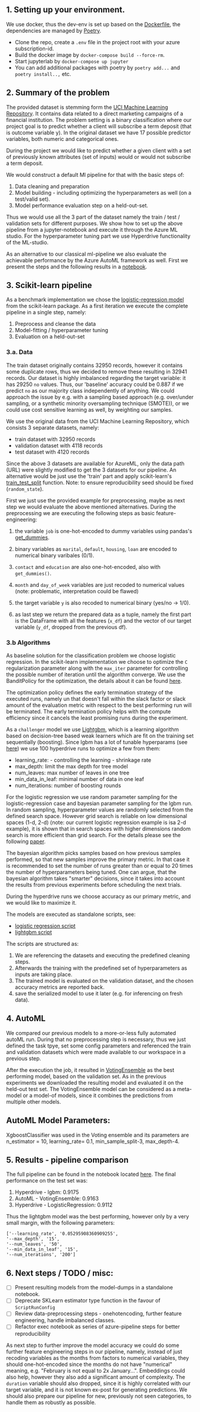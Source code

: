 ## 1. Setting up your environment.

We use docker, thus the dev-env is set up based on the [Dockerfile](../Dockerfile), the dependencies are managed by 
[Poetry](https://python-poetry.org/). 

- Clone the repo, create a `.env` file in the project root with your azure subscription-id.
- Build the docker image by `docker-compose build --force-rm`.
- Start jupyterlab by `docker-compose up jupyter`
- You can add additional packages with poetry by `poetry add...` and `poetry install..,` etc.


## 2. Summary of the problem

The provided dataset is stemming form the 
[UCI Machine Learning Repository](https://archive.ics.uci.edu/ml/datasets/bank+marketing). 
It contains data related to a direct marketing campaigns of a financial institution. The problem setting is a binary 
classification where our project goal is to predict whether a client will subscribe a term deposit (that is outcome 
variable y). In the original dataset we have 17 possible predictor variables, both numeric and categorical ones.

During the project we would like to predict whether a given client with a set of previously known attributes (set of 
inputs) would or would not subscribe a term deposit. 

We would construct a default Ml pipeline for that with the basic steps of:
1. Data cleaning and preparation
2. Model building - including optimizing the hyperparameters as well (on a test/valid set).
3. Model performance evaluation step on a held-out-set.

Thus we would use all the 3 part of the dataset namely the train / test / validation sets for different purposes. We 
show how to set up the above pipeline from a jupyter-notebook and execute it through the Azure ML studio. For the 
hyperparameter tuning part we use Hyperdrive functionality of the ML-studio. 

As an alternative to our classical ml-pipeline we also evaluate the achievable performance by the Azure AutoML framework
as well. First we present the steps and the following results in a [notebook](./udacity_project1_solution.ipynb). 


 ## 3. Scikit-learn pipeline
As a benchmark implementation we chose the 
[logistic-regression model](https://scikit-learn.org/stable/modules/generated/sklearn.linear_model.LogisticRegression.html) 
from the scikit-learn package. As a first iteration we execute the complete pipeline in a single step, namely: 
1. Preprocess and cleanse the data
2. Model-fitting / hyperparameter tuning 
3. Evaluation on a held-out-set
 
### 3.a. Data
The train dataset originally contains 32950 records, however it contains some duplicate rows, thus we decided to remove
these resulting in 32941 records. Our dataset is highly imbalanced regarding the target variable: it has 29250 `no` 
values. Thus, our 'baseline' accuracy could be 0.887 if we predict `no` as our majority class independently of 
anything. We could approach the issue by e.g. with a sampling based approach (e.g. over/under sampling, or a synthetic 
minority oversampling technique (SMOTE)), or we could use cost sensitive learning as well, by weighting our samples.

We use the original data from the UCI Machine Learning Repository, which consists 3 separate datasets, namely:
- train dataset with 32950 records
- validation dataset with 4118 records
- test dataset with 4120 records

Since the above 3 datasets are available for AzureML, only the data path (URL) were slightly modified to get 
the 3 datasets for our pipeline. An alternative would be just use the 'train' part and apply scikit-learn's 
[train_test_split](https://scikit-learn.org/stable/modules/generated/sklearn.model_selection.train_test_split.html) 
function. Note: to ensure reproducibility seed should be fixed (`random_state`). 

First we just use the provided example for preprocessing, maybe as next step we would evaluate the above mentioned
alternatives. During the preprocessing we are executing the following steps as basic feature-engineering:
1. the variable `job` is one-hot-encoded to dummy variables using pandas's 
   [get_dummies](https://pandas.pydata.org/pandas-docs/stable/reference/api/pandas.get_dummies.html).
   
2. binary variables as `marital`, `default`, `housing`, `loan` are encoded to numerical binary varibales (0/1).
3. `contact` and `education` are also one-hot-encoded, also with `get_dummies()`.
4. `month` and `day_of_week` variables are just recoded to numerical values (note: problematic, interpretation could be 
   flawed)
   
5. the target variable `y` is also recoded to numerical binary (yes/no -> 1/0).
6. as last step we return the prepared data as a tuple, namely the first part is the DataFrame with all the features 
   (`x_df`) and the vector of our target variable (`y_df`, dropped from the previous df).

### 3.b Algorithms
As baseline solution for the classification problem we choose logistic regression. In the scikit-learn implementation 
we choose to optimize the `C` regularization parameter along with the `max_iter` parameter for controlling the possible 
number of iteration until the algorithm converge. We use the BanditPolicy for the optimization, 
the details about it can be found 
[here](https://docs.microsoft.com/hu-hu/python/api/azureml-train-core/azureml.train.hyperdrive.banditpolicy?view=azure-ml-py).

The optimization policy defines the early termination strategy of the executed runs, namely un that doesn't fall within 
the slack factor or slack amount of the evaluation metric with respect to the best performing run will be terminated. 
The early termination policy helps with the compute efficiency since it cancels the least promising runs during the 
experiment.

As a `challenger` model we use [Lightgbm](https://github.com/microsoft/LightGBM), which is a learning algorithm based on
decision-tree based weak learners which are fit on the training set sequentially (boosting). Since lgbm has a lot of 
tunable hyperparams (see [here](https://lightgbm.readthedocs.io/en/latest/Parameters.html)) we use 100 hyperdrive runs 
to optimize a few from them:
- learning_rate: - controlling the learning - shrinkage rate
- max_depth: limit the max depth for tree model
- num_leaves: max number of leaves in one tree
- min_data_in_leaf: minimal number of data in one leaf
- num_iterations: number of boosting rounds


For the logistic regression we use random parameter sampling for the logistic-regression case and bayesian parameter
sampling for the lgbm run. In random sampling, hyperparameter values are randomly selected from the defined search 
space. However grid search is reliable on low dimensional spaces (1-d, 2-d) (note: our current logistic regression 
example is isa 2-d example), it is shown that in search spaces with higher dimensions random search is more efficient 
than grid search. For the details please see the following 
[paper](https://www.jmlr.org/papers/volume13/bergstra12a/bergstra12a.pdf).

The bayesian algorithm  picks samples based on how previous samples performed, so that new samples improve the 
primary metric. In that case it is recommended to set the number of runs greater than or equal to 20 times the number of 
hyperparameters being tuned. One can argue, that the bayesian algorithm takes "smarter" decisions, since it takes into 
account the results from previous experiments before scheduling the next trials. 

During the hyperdrive runs we choose accuracy as our primary metric, and we would like to maximize it. 


The models are executed as standalone scripts, see:
- [logistic regression script](./scripts/logit_train.py)
- [lightgbm script](./scripts/logit_train.py)

The scripts are structured as:
1. We are referencing the datasets and executing the predefined cleaning steps.
2. Afterwards the training with the predefined set of hyperparameters as inputs are taking place.
3. The trained model is evaluated on the validation dataset, and the chosen accuracy metrics are reported back.
4. save the serialized model to use it later (e.g. for inferencing on fresh data).
 

## 4. AutoML
We compared our previous models to a more-or-less fully automated autoML run. During that no preprocessing step is 
necessary, thus we just defined the task tpye, set some config parameters and referenced the train and validation 
datasets which were made available to our workspace in a previous step.

After the execution the job, it resulted in 
[VotingEnsemble](https://docs.microsoft.com/en-gb/python/api/azureml-train-automl-runtime/azureml.train.automl.runtime.ensemble.votingensemble?view=azure-ml-py) 
as the best performing model, based on the validation set. As in the previous experiments we downloaded the resulting 
model and evaluated it on the held-out test set. The VotingEnsemble model can be considered as a  meta-model or a 
model-of models, since it combines the predictions from multiple other models.

## AutoML Model Parameters:

XgboostClassifier was used in the Voting ensemble and its parameters are n_estimator = 10, learning_rate= 0.1, min_sample_split-3, max_depth-4.


## 5. Results - pipeline comparison

The full pipeline can be found in the notebook located [here](./udacity_project1_solution.ipynb). 
The final performance on the test set was:
1. Hyperdrive - lgbm: 0.9175 
2. AutoML - VotingEnsemble: 0.9163
3. Hyperdrive -  LogisticRegression: 0.9112

Thus the lightgbm model was the best performing, however only by a very small margin, with the following parameters:
```
['--learning_rate', '0.05295908360909255', 
'--max_depth', '15', 
'--num_leaves', '50', 
'--min_data_in_leaf', '15', 
'--num_iterations', '200']
```

## 6. Next steps / TODO / misc:
 - [ ] Present resulting models from the model-dumps in a standalone notebook.
 - [ ] Deprecate SKLearn estimator type function in the favour of `ScriptRunConfig`
 - [ ] Review data-preprocessing steps - onehotencoding, further feature engineering, handle imbalanced classes.
 - [ ] Refactor exec notebook as series of azure-pipeline steps for better reproducibility

As next step to further improve the model accuracy we could do some further feature engineering steps in our pipeline, 
namely, instead of just recoding variables as the months from factors to numerical variables, they should 
one-hot-encoded since the months do not have "numerical" meaning, e.g. "February is not equal to 2x January...". 
Embeddings could also help, however they also add a significant amount of complexity. 
The `duration` variable should also dropped, since it is highly correlated with our target variable, and it is not 
known ex-post for generating predictions. We should also prepare our pipeline for new, previously not seen categories, 
to handle them as robustly as possible.
